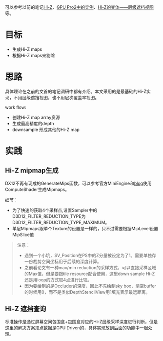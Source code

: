 可以参考以前的笔记[Hi-Z](../GPUDrivenRenderPipeline_References/Hi-Z/Note__Hi-Z.md)、[GPU Pro2中的实例](../GPUDrivenRenderPipeline_References/Practical,DynamicVisibilityForGames/Note_Practical,DynamicVisibilityForGames.md)、[Hi-Z的变体——层级遮挡视图](../GPUDrivenRenderPipeline_References/VirtualTexturing/Note__VirtualTexturing.md)等。

# 目标
- 生成Hi-Z maps
- 根据Hi-Z maps来剔除

# 思路
具体理论在之前的文首的笔记调研中都有介绍。本文采用的是最基础的Hi-Z实现，不用层级遮挡视图，也不用层次覆盖率视图。

work flow:
- 创建Hi-Z map array资源
- 生成最高精度的depth
- downsample 形成其他的Hi-Z map

# 实践
## Hi-Z mipmap生成
DX12不再有现成的GenerateMips函数，可以参考官方MiniEngine和[blog](https://slindev.com/d3d12-texture-mipmap-generation/)使用ComputeShader生成Mipmaps。

细节：
- 为了快速的获取4个采样点,设置Sampler中的D3D12_FILTER_REDUCTION_TYPE为D3D12_FILTER_REDUCTION_TYPE_MAXIMUM。
- 单层Mipmaps跟单个Texture的设置是一样的，只不过需要根据MipLevel设置MipSlice值

> 注意：
> - 遇到一个小坑，SV_Position在PS中的Z分量被设定为了1。需要单独存一份裁剪空间坐标用于后续的深度计算。
> - 之前看论文有一种max/min reduction的采样方式，可以直接采样区域的Max值，但是要跟tile resource配合使用，这里down sample Hi-Z还是用loop的方式取4点进行比较。
> - 因为要绘制的是Occluder的深度，因此不先绘制sky box，清空buffer的时候用0，而不是类似DepthStencilView用1填充表示最远距离。

## Hi-Z 遮挡查询
标准操作是通过屏幕空间包围盒+包围盒对应的Hi-Z层级采样深度进行判断，但是这里的解决方案顶点数据是GPU Driven的，具体实现放到后面的功能中一起处理。